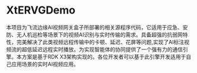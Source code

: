 # XtERVGDemo
本项目为飞流边缘AI视频网关盒子所部署的相关源程序代码，它适用于应急、安防、无人机巡检等场景下的视频AI识别与实时传输的需求。具备超强的抗弱网特性，完美解决了此类视频远程传输中的卡顿、延迟、花屏等问题,实现了AI标注视频流的超低延迟远程实时播放。为实现智能体的协同提供了一个强有力的通信引擎。本方案是基于RDK X3架构实现的。各位开发者可以基于此引擎开发适用于自己应用场景的实时AI视频应用。
